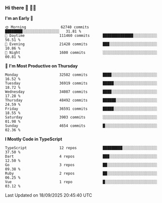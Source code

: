 ### Hi there 👋 🧑‍💻



<!--START_SECTION:waka-->
**I'm an Early 🐤** 

```text
🌞 Morning                62740 commits       ████████░░░░░░░░░░░░░░░░░   31.81 % 
🌆 Daytime                111460 commits      ██████████████░░░░░░░░░░░   56.51 % 
🌃 Evening                21428 commits       ███░░░░░░░░░░░░░░░░░░░░░░   10.86 % 
🌙 Night                  1600 commits        ░░░░░░░░░░░░░░░░░░░░░░░░░   00.81 % 
```
📅 **I'm Most Productive on Thursday** 

```text
Monday                   32582 commits       ████░░░░░░░░░░░░░░░░░░░░░   16.52 % 
Tuesday                  36919 commits       █████░░░░░░░░░░░░░░░░░░░░   18.72 % 
Wednesday                34087 commits       ████░░░░░░░░░░░░░░░░░░░░░   17.28 % 
Thursday                 48492 commits       ██████░░░░░░░░░░░░░░░░░░░   24.59 % 
Friday                   36591 commits       █████░░░░░░░░░░░░░░░░░░░░   18.55 % 
Saturday                 3903 commits        ░░░░░░░░░░░░░░░░░░░░░░░░░   01.98 % 
Sunday                   4654 commits        █░░░░░░░░░░░░░░░░░░░░░░░░   02.36 % 
```


**I Mostly Code in TypeScript** 

```text
TypeScript               12 repos            █████████░░░░░░░░░░░░░░░░   37.50 % 
Dart                     4 repos             ███░░░░░░░░░░░░░░░░░░░░░░   12.50 % 
Go                       3 repos             ██░░░░░░░░░░░░░░░░░░░░░░░   09.38 % 
Ruby                     2 repos             ██░░░░░░░░░░░░░░░░░░░░░░░   06.25 % 
Vue                      1 repo              █░░░░░░░░░░░░░░░░░░░░░░░░   03.12 % 
```




 Last Updated on 18/09/2025 20:45:40 UTC
<!--END_SECTION:waka-->


